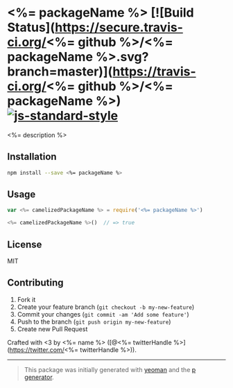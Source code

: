 # <%= packageName %> [![Build Status](https://secure.travis-ci.org/<%= github %>/<%= packageName %>.svg?branch=master)](https://travis-ci.org/<%= github %>/<%= packageName %>) [![js-standard-style](https://img.shields.io/badge/code%20style-standard-brightgreen.svg?style=flat)](https://github.com/feross/standard)

<%= description %>

## Installation

```bash
npm install --save <%= packageName %>
```

## Usage

```javascript
var <%= camelizedPackageName %> = require('<%= packageName %>')

<%= camelizedPackageName %>()  // => true
```

## License

MIT

## Contributing

1. Fork it
2. Create your feature branch (`git checkout -b my-new-feature`)
3. Commit your changes (`git commit -am 'Add some feature'`)
4. Push to the branch (`git push origin my-new-feature`)
5. Create new Pull Request

Crafted with <3 by <%= name %> ([@<%= twitterHandle %>](https://twitter.com/<%= twitterHandle %>)).

***

> This package was initially generated with [yeoman](http://yeoman.io) and the [p generator](https://github.com/johnotander/generator-p.git).
